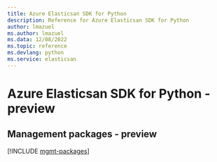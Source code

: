 ```yaml
---
title: Azure Elasticsan SDK for Python
description: Reference for Azure Elasticsan SDK for Python
author: lmazuel
ms.author: lmazuel
ms.data: 12/08/2022
ms.topic: reference
ms.devlang: python
ms.service: elasticsan
---
```

# Azure Elasticsan SDK for Python - preview

## Management packages - preview
[!INCLUDE [mgmt-packages](elasticsan-mgmt-index.md)]